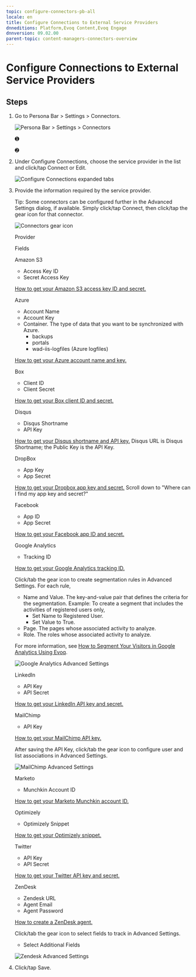 ```yaml
---
topic: configure-connectors-pb-all
locale: en
title: Configure Connections to External Service Providers
dnneditions: Platform,Evoq Content,Evoq Engage
dnnversion: 09.02.00
parent-topic: content-managers-connectors-overview
---
```


# Configure Connections to External Service Providers

## Steps

1.  Go to Persona Bar \> Settings \> Connectors.
    
    ![Persona Bar > Settings > Connectors](/images/scr-pbar-cmg-Settings-E91.png)
    
    ➊
    
    ➋
    
2.  Under Configure Connections, choose the service provider in the list and click/tap Connect or Edit.
    
      
    
    ![Configure Connections expanded tabs](/images/scr-pbarSettings-Connectors.gif)
    
      
    
3.  Provide the information required by the service provider.
    
    Tip: Some connectors can be configured further in the Advanced Settings dialog, if available. Simply click/tap Connect, then click/tap the gear icon for that connector.
    
      
    
    ![Connectors gear icon](/images/scr-pbarSettings-Connectors-Zendesk-gear.png)
    
      
    
    Provider
    
    Fields
    
    Amazon S3
    
    *   Access Key ID
    *   Secret Access Key
    
    [How to get your Amazon S3 access key ID and secret.](http://docs.aws.amazon.com/AWSSimpleQueueService/latest/SQSGettingStartedGuide/AWSCredentials.html)
    
    Azure
    
    *   Account Name
    *   Account Key
    *   Container. The type of data that you want to be synchronized with Azure.
        *   backups
        *   portals
        *   wad-iis-logfiles (Azure logfiles)
    
    [How to get your Azure account name and key.](https://azure.microsoft.com/en-us/documentation/articles/storage-create-storage-account/#create-a-storage-account)
    
    Box
    
    *   Client ID
    *   Client Secret
    
    [How to get your Box client ID and secret.](https://app.box.com/developers/services)
    
    Disqus
    
    *   Disqus Shortname
    *   API Key
    
    [How to get your Disqus shortname and API key.](http://disqus.com/api/applications/) Disqus URL is Disqus Shortname; the Public Key is the API Key.
    
    DropBox
    
    *   App Key
    *   App Secret
    
    [How to get your Dropbox app key and secret.](https://www.dropbox.com/developers/support) Scroll down to "Where can I find my app key and secret?"
    
    Facebook
    
    *   App ID
    *   App Secret
    
    [How to get your Facebook app ID and secret.](https://developers.facebook.com/docs/apps/register)
    
    Google Analytics
    
    *   Tracking ID
    
    [How to get your Google Analytics tracking ID.](https://support.google.com/analytics/answer/1032385)
    
    Click/tab the gear icon to create segmentation rules in Advanced Settings. For each rule,
    
    *   Name and Value. The key-and-value pair that defines the criteria for the segmentation. Example: To create a segment that includes the activities of registered users only,
        *   Set Name to Registered User.
        *   Set Value to True.
    *   Page. The pages whose associated activity to analyze.
    *   Role. The roles whose associated activity to analyze.
    
    For more information, see [How to Segment Your Visitors in Google Analytics Using Evoq](http://www.dnnsoftware.com/blog/how-to-segment-your-visitors-in-google-analytics-using-evoq).
    
      
    
    ![Google Analytics Advanced Settings](/images/scr-pbarSettings-Connectors-GoogleAnalyticsAdvSettings.png)
    
      
    
    LinkedIn
    
    *   API Key
    *   API Secret
    
    [How to get your LinkedIn API key and secret.](https://developer.linkedin.com/docs/oauth2)
    
    MailChimp
    
    *   API Key
    
    [How to get your MailChimp API key.](http://kb.mailchimp.com/integrations/api-integrations/about-api-keys)
    
    After saving the API Key, click/tab the gear icon to configure user and list associations in Advanced Settings.
    
      
    
    ![MailChimp Advanced Settings](/images/scr-pbarSettings-Connectors-MailChimpAdvSettings.png)
    
      
    
    Marketo
    
    *   Munchkin Account ID
    
    [How to get your Marketo Munchkin account ID.](http://docs.marketo.com/display/public/DOCS/Add+Munchkin+Tracking+Code+to+Your+Website)
    
    Optimizely
    
    *   Optimizely Snippet
    
    [How to get your Optimizely snippet.](https://help.optimizely.com/Set_Up_Optimizely/Implement_the_Optimizely_snippet#2._Retrieve_the_snippet)
    
    Twitter
    
    *   API Key
    *   API Secret
    
    [How to get your Twitter API key and secret.](https://dev.twitter.com/oauth/overview)
    
    ZenDesk
    
    *   Zendesk URL
    *   Agent Email
    *   Agent Password
    
    [How to create a ZenDesk agent.](https://support.zendesk.com/hc/en-us/articles/203661986-Adding-end-users-agents-and-administrators)
    
    Click/tab the gear icon to select fields to track in Advanced Settings.
    
    *   Select Additional Fields
    
      
    
    ![Zendesk Advanced Settings](/images/scr-pbarSettings-Connectors-ZendeskAdvSettings.png)
    
      
    
4.  Click/tap Save.